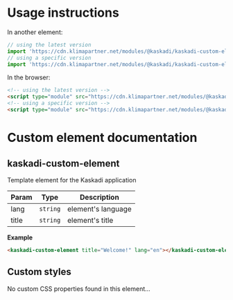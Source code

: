 # Usage instructions

In another element:
```js
// using the latest version
import 'https://cdn.klimapartner.net/modules/@kaskadi/kaskadi-custom-element/kaskadi-custom-element.js'
// using a specific version
import 'https://cdn.klimapartner.net/modules/@kaskadi/kaskadi-custom-element/release/v1.0.0/kaskadi-custom-element.js'
```

In the browser:
```html
<!-- using the latest version -->
<script type="module" src="https://cdn.klimapartner.net/modules/@kaskadi/kaskadi-custom-element/kaskadi-custom-element.js"></script>
<!-- using a specific version -->
<script type="module" src="https://cdn.klimapartner.net/modules/@kaskadi/kaskadi-custom-element/release/v1.0.0/kaskadi-custom-element.js"></script>
```

# Custom element documentation

## kaskadi-custom-element

Template element for the Kaskadi application


| Param | Type | Description |
| --- | --- | --- |
| lang | `string` | element's language |
| title | `string` | element's title |

**Example**  
```html
<kaskadi-custom-element title="Welcome!" lang="en"></kaskadi-custom-element>
```
<!-- LINKS -->

## Custom styles

No custom CSS properties found in this element...